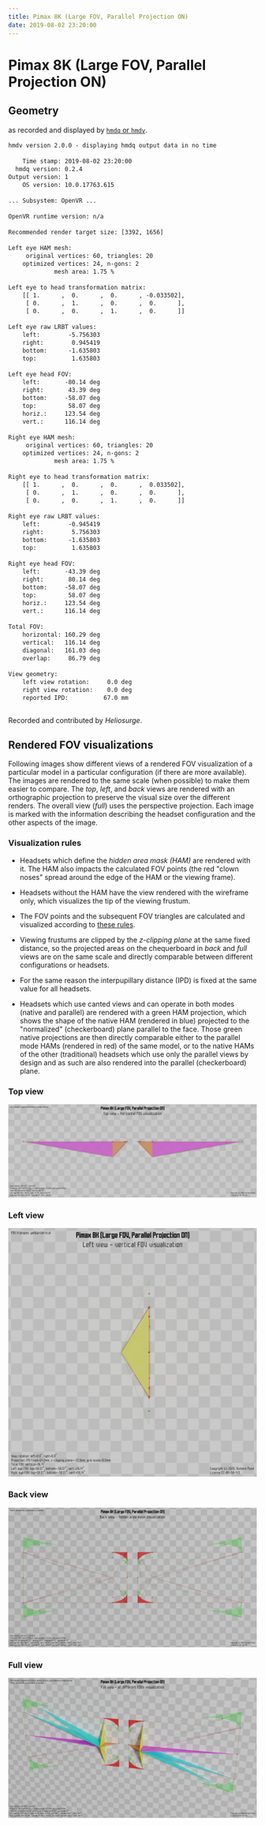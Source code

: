 ```yaml
---
title: Pimax 8K (Large FOV, Parallel Projection ON)
date: 2019-08-02 23:20:00
---
```

# Pimax 8K (Large FOV, Parallel Projection ON)

## Geometry

as recorded and displayed by [`hmdq` or `hmdv`](https://github.com/risa2000/hmdq).
```
hmdv version 2.0.0 - displaying hmdq output data in no time

    Time stamp: 2019-08-02 23:20:00
  hmdq version: 0.2.4
Output version: 1
    OS version: 10.0.17763.615

... Subsystem: OpenVR ...

OpenVR runtime version: n/a

Recommended render target size: [3392, 1656]

Left eye HAM mesh:
     original vertices: 60, triangles: 20
    optimized vertices: 24, n-gons: 2
             mesh area: 1.75 %

Left eye to head transformation matrix:
    [[ 1.      ,  0.      ,  0.      , -0.033502],
     [ 0.      ,  1.      ,  0.      ,  0.      ],
     [ 0.      ,  0.      ,  1.      ,  0.      ]]

Left eye raw LRBT values:
    left:        -5.756303
    right:        0.945419
    bottom:      -1.635803
    top:          1.635803

Left eye head FOV:
    left:       -80.14 deg
    right:       43.39 deg
    bottom:     -58.07 deg
    top:         58.07 deg
    horiz.:     123.54 deg
    vert.:      116.14 deg

Right eye HAM mesh:
     original vertices: 60, triangles: 20
    optimized vertices: 24, n-gons: 2
             mesh area: 1.75 %

Right eye to head transformation matrix:
    [[ 1.      ,  0.      ,  0.      ,  0.033502],
     [ 0.      ,  1.      ,  0.      ,  0.      ],
     [ 0.      ,  0.      ,  1.      ,  0.      ]]

Right eye raw LRBT values:
    left:        -0.945419
    right:        5.756303
    bottom:      -1.635803
    top:          1.635803

Right eye head FOV:
    left:       -43.39 deg
    right:       80.14 deg
    bottom:     -58.07 deg
    top:         58.07 deg
    horiz.:     123.54 deg
    vert.:      116.14 deg

Total FOV:
    horizontal: 160.29 deg
    vertical:   116.14 deg
    diagonal:   161.03 deg
    overlap:     86.79 deg

View geometry:
    left view rotation:     0.0 deg
    right view rotation:    0.0 deg
    reported IPD:          67.0 mm


```
Recorded and contributed by _Heliosurge_.

## Rendered FOV visualizations

Following images show different views of a rendered FOV visualization of a
particular model in a particular configuration (if there are more available).
The images are rendered to the same scale (when possible) to make them easier
to compare. The _top_, _left_, and _back_ views are rendered with an
orthographic projection to preserve the visual size over the different renders.
The overall view (_full_) uses the perspective projection. Each image is marked
with the information describing the headset configuration and the other aspects
of the image.

### Visualization rules

* Headsets which define the _hidden area mask (HAM)_ are rendered with it. The
  HAM also impacts the calculated FOV points (the red "clown noses" spread
  around the edge of the HAM or the viewing frame).

* Headsets without the HAM have the view rendered with the wireframe only, which
  visualizes the tip of the viewing frustum.

* The FOV points and the subsequent FOV triangles are calculated and visualized
  according to [these
  rules](https://risa2000.github.io/vrdocs/docs/hmd_fov_calculation).

* Viewing frustums are clipped by the _z-clipping plane_ at the same fixed
  distance, so the projected areas on the chequerboard in _back_ and _full_
  views are on the same scale and directly comparable between different
  configurations or headsets.

* For the same reason the interpupillary distance (IPD) is fixed at the same
  value for all headsets.

* Headsets which use canted views and can operate in both modes (native and
  parallel) are rendered with a green HAM projection, which shows the shape of
  the native HAM (rendered in blue) projected to the "normalized"
  (checkerboard) plane parallel to the face. Those green native projections are
  then directly comparable either to the parallel mode HAMs (rendered in red)
  of the same model, or to the native HAMs of the other (traditional) headsets
  which use only the parallel views by design and as such are also rendered
  into the parallel (checkerboard) plane.

### Top view
[![Pimax 8K (Large FOV, Parallel Projection ON) - top view](../images/Pimax8K_Large_PP_top.dmx.png)](../images/Pimax8K_Large_PP_top.dmx.png)

### Left view
[![Pimax 8K (Large FOV, Parallel Projection ON) - left view](../images/Pimax8K_Large_PP_left.dmx.png)](../images/Pimax8K_Large_PP_left.dmx.png)

### Back view
[![Pimax 8K (Large FOV, Parallel Projection ON) - back view](../images/Pimax8K_Large_PP_back.dmx.png)](../images/Pimax8K_Large_PP_back.dmx.png)

### Full view
[![Pimax 8K (Large FOV, Parallel Projection ON) - full view](../images/Pimax8K_Large_PP_over.dmx.png)](../images/Pimax8K_Large_PP_over.dmx.png)

